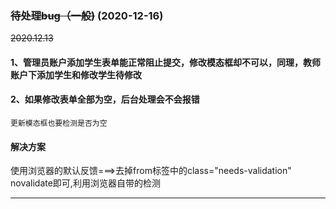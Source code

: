 ### ~~待处理bug（一般)~~  (2020-12-16)
~~2020.12.13~~
#### 1、管理员账户添加学生表单能正常阻止提交，修改模态框却不可以，同理，教师账户下添加学生和修改学生待修改
#### 2、如果修改表单全部为空，后台处理会不会报错
    更新模态框也要检测是否为空
#### 解决方案
使用浏览器的默认反馈===>去掉from标签中的class="needs-validation" novalidate即可,利用浏览器自带的检测 

----
